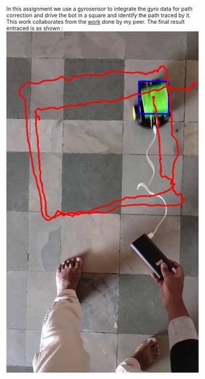 In this assignment we use a gyrosensor to integrate the gyro data for path correction and drive the bot in a square and identify the path traced by it.
This work collaborates from the [work](https://github.com/gadepall/EE5161/tree/main/geomentry) done by my peer. The final result entraced is as shown : 
![alt text](./Codes/final.png)
